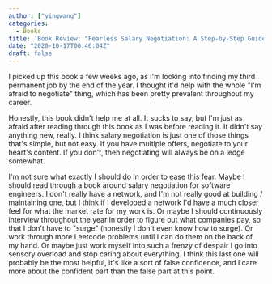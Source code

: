 ```yaml
---
author: ["yingwang"]
categories:
  - Books
title: 'Book Review: "Fearless Salary Negotiation: A Step-by-Step Guide to Getting Paid What You''re Worth", by Josh Doody'
date: "2020-10-17T00:46:04Z"
draft: false
---
```


I picked up this book a few weeks ago, as I'm looking into finding my third
permanent job by the end of the year. I thought it'd help with the whole "I'm
afraid to negotiate" thing, which has been pretty prevalent throughout my
career.

Honestly, this book didn't help me at all. It sucks to say, but I'm just as
afraid after reading through this book as I was before reading it. It didn't say
anything new, really. I think salary negotiation is just one of those things
that's simple, but not easy. If you have multiple offers, negotiate to your
heart's content. If you don't, then negotiating will always be on a ledge
somewhat.

I'm not sure what exactly I should do in order to ease this fear. Maybe I should
read through a book around salary negotiation for software engineers. I don't
really have a network, and I'm not really good at building / maintaining one,
but I think if I developed a network I'd have a much closer feel for what the
market rate for my work is. Or maybe I should continuously interview throughout
the year in order to figure out what companies pay, so that I don't have to
"surge" (honestly I don't even know how to surge). Or work through more Leetcode
problems until I can do them on the back of my hand. Or maybe just work myself
into such a frenzy of despair I go into sensory overload and stop caring about
everything. I think this last one will probably be the most helpful, it's like a
sort of false confidence, and I care more about the confident part than the
false part at this point.

